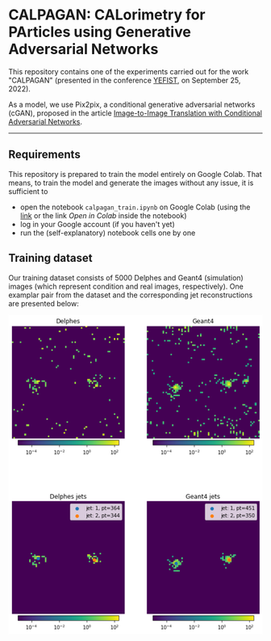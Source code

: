 # CALPAGAN: CALorimetry for PArticles using Generative Adversarial Networks

This repository contains one of the experiments carried out for the work "CALPAGAN" (presented in the conference [YEFIST](http://www.yefist.org/), on  September 25, 2022).

As a model, we use Pix2pix, a conditional generative adversarial networks (cGAN), proposed in the article [Image-to-Image Translation with Conditional Adversarial Networks](https://arxiv.org/abs/1611.07004).

---

## Requirements

This repository is prepared to train the model entirely on Google Colab. That means, to train the model and generate the images without any issue, it is sufficient to

- open the notebook `calpagan_train.ipynb` on Google Colab (using the [link](https://colab.research.google.com/github/byrkbrk/calpagan-experiment/blob/main/calpagan_train.ipynb) or the link *Open in Colab* inside the notebook)
- log in your Google account (if you haven't yet)
- run the (self-explanatory) notebook cells one by one

## Training dataset

Our training dataset consists of 5000 Delphes and Geant4 (simulation) images (which represent condition and real images, respectively). One examplar pair from the dataset and the corresponding jet reconstructions are presented below:

![delphes-geant4-jets](./images-for-readme/delphes-geant4-jets.png)
